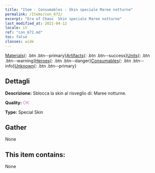 ```yaml
---
title: "Item - Consumables - Skin speciale Maree notturne"
permalink: /Items/con_672/
excerpt: "Era of Chaos  Skin speciale Maree notturne"
last_modified_at: 2021-04-12
locale: it
ref: "con_672.md"
toc: false
classes: wide
---
```

 [Materials](/it/Items/){: .btn .btn--primary}[Artifacts](/it/Items/Artifacts/){: .btn .btn--success}[Units](/it/Items/Units/){: .btn .btn--warning}[Heroes](/it/Items/Heroes/){: .btn .btn--danger}[Consumables](/it/Items/Consumables/){: .btn .btn--info}[Unknown](/it/Items/Unknown/){: .btn .btn--primary}

## Dettagli
 **Descrizione:** Sblocca la skin al risveglio di: Maree notturne.

 **Quality:** <span style="color: #DA70D6">OK</span>

 **Type:** Special Skin

## Gather

  None

## This item contains:

  None

